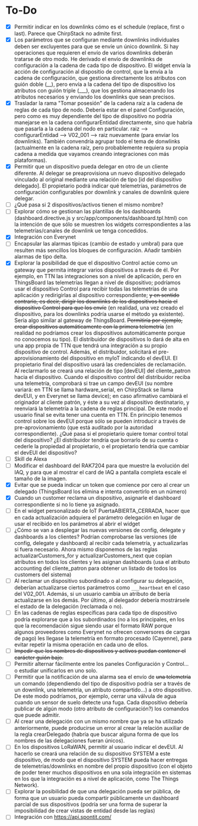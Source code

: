 # To-Do
- [x] Permitir indicar en los downlinks cómo es el schedule (replace, first o last). Parece que ChirpStack no admite first.
- [x] Los parámetros que se configuran mediante downlinks individuales deben ser excluyentes para que se envíe un único downlink. Si hay operaciones que requieren el envío de varios downlinks deberán tratarse de otro modo. He derivado el envío de downlinks de configuración a la cadena de cada tipo de dispositivo. El widget envía la acción de configuración al dispositio de control, que la envía a la cadena de configuración, que gestiona directamente los atributos con guión doble (\__), pero envía a la cadena del tipo de dispositivo los atributos con guión triple (\___), que los gestiona almacenando los atributos necesarios y enviando los downlinks que sean precisos.
- [X] Trasladar la rama "Tomar posesión" de la cadena raíz a la cadena de reglas de cada tipo de nodo. Debería estar en el panel Configuración, pero como es muy dependiente del tipo de dispositivo no podría manejarse en la cadena configurarEntidad directamente, sino que habría que pasarla a la cadena del nodo en particular. raiz --> configurarEntidad --> V02_001 --> raiz nuevamente (para enviar los downlinks). También convendría agrupar todo el tema de donwlinks (actualmente en la cadena raíz, pero probablemente requiera su propia cadena a medida que vayamos creando integraciones con más plataformas).
- [X] Permitir que un dispositivo pueda delegar en otro de un cliente diferente. Al delegar se preaprovisiona un nuevo dispositivo delegado vinculado al original mediante una relación de tipo [id del dispositivo delegado]. El propietario podrá indicar qué telemetrías, parámetros de configuración configurables por downlink y canales de downlink quiere delegar.
- [ ] ¿Qué pasa si 2 dispositivos/activos tienen el mismo nombre?
- [ ] Explorar cómo se gestionan las plantillas de los dashboards (dashboard.directive.js y src/app/components/dashboard.tpl.html) con la intención de que sólo se muestren los widgets correspondientes a las telemetrías/canales de downlink ue tenga concedidos.
- [x] Integración con Everynet
- [ ] Encapsular las alarmas típicas (cambio de estado y umbral) para que resulten más sencillos los bloques de configuración. Añadir también alarmas de tipo delta.
- [X] Explorar la posibilidad de que el dispositivo Control actúe como un gateway que permita integrar varios dispositivos a través de él. Por ejemplo, en TTN las integraciones son a nivel de aplicación, pero en ThingsBoard las telemetrías llegan a nivel de dispositivo; podríamos usar el dispositivo Control para recibir todas las telemetrías de una aplicación y redirigirlas al dispositivo correspondiente; ~~y en sentido contrario, es decir, dirigir los downlinks de los dispositivos hacia el dispositivo Control para que los envíe~~ (en realidad, una vez creado el dispositivo, para los downlinks podría usarse el método ya existente). Sería algo similar al gateway de ThingsBoard. ~~Permitiría por ejemplo, crear dispositivos automáticamente con la primera telemetría~~ (en realidad no podríamos crear los dispositivos automáticamente porque no conocemos su tipo). El distribuidor de dispositivos lo dará de alta en una app propia de TTN que tendrá una integración a su propio dispositivo de control. Además, el distribuidor, solicitará el pre-aprovisionamiento del dispositivo en myIoT indicando el devEUI. El propietario final del dispositivo usará las credenciales de reclamación. Al reclarmarlo se creará una relación de tipo [devEUI] del cliente_patron hacia el dispositivo. Cuando el dispositivo control del distribuidor reciba una telemetría, comprobará si trae un campo devEUI (su nombre variará: en TTN se llama hardware_serial, en ChirpStack se llama devEUI, y en Everynet se llama device); en caso afirmativo cambiará el originador al cliente patrón, y éste a su vez al dispositivo destinatario, y reenviará la telemetría a la cadena de reglas principal. De este modo el usuario final se evita tener una cuenta en TTN. En principio tenemos control sobre los devEUI porque sólo se pueden introducir a través de pre-aprovionamiento (que está auditado por la autoridad correspondiente). ¿Qué pasa si el propietario quiere tomar control total del dispositivo? ¿El distribuidor tendría que borrarlo de su cuenta o cederle la propiedad al propietario, o el propietario tendría que cambiar el devEUI del dispositivo?
- [ ] Skill de Alexa
- [ ] Modificar el dashboard del RAK7204 para que muestre la evolución del IAQ, y para que al mostrar el card de IAQ a pantalla completa escale el tamaño de la imagen.
- [x] Evitar que se pueda indicar un token que comience por cero al crear un delegado (ThingsBoard los elimina e intenta convertirlo en un número)
- [x] Cuando un customer reclama un dispositivo, asignarle el dashboard correspondiente si no lo tiene ya asignado.
- [ ] En el widget personalizado de IoT PuertaABIERTA_CERRADA, hacer que en cada actualización adquiera el parámetro delegación en lugar de usar el recibido en los parámetros al abrir el widget
- [ ] ¿Cómo se van a desplegar las nuevas versiones de config, delegate y dashboards a los clientes? Podrían comprobarse las versiones (de config, delegate y dashboard) al recibir cada telemetría, y actualizarlas si fuera necesario. Ahora mismo disponemos de las reglas actualizarCustomers_for y actualizarCustomers_next que copian atributos en todos los clientes y les asignan dashboards (usa el atributo accounting del cliente_patron para obtener un listado de todos los customers del sistema)
- [ ] Al reclamar un dispositivo subordinado o al configurar su delegación, deberían actualizarse ciertos parámetros como ```___heartbeat``` en el caso del V02_001. Además, si un usuario cambia un atributo de bería actualizarse en los demás. Por último, al delegador debería mostrársele el estado de la delegación (reclamada o no).
- [ ] En las cadenas de reglas específicas para cada tipo de dispositivo podría explorarse que a los subordinados (no a los principales, en los que la recomendación sigue siendo usar el formato RAW porque algunos proveedores como Everynet no ofrecen conversores de cargas de pago) les llegase la telemetría en formato procesado (Cayenne), para evitar repetir la misma operación en cada uno de ellos.
- [ ] ~~Impedir que los nombres de dispositivos y activos puedan contener el carácter guión bajo.~~
- [ ] Permitir alternar fácilmente entre los paneles Configuración y Control... o estudiar unificarlos en uno solo.
- [ ] Permitir que la notificación de una alarma sea el envío de ~~una telemetría~~ un comando (dependiendo del tipo de dispositivo podría ser a través de un downlink, una telemetría, un atributo compartido...) a otro dispositivo. De este modo podríamos, por ejemplo, cerrar una válvula de agua cuando un sensor de suelo detecte una fuga. Cada dispositivo debería publicar de algún modo (otro atributo de configuración?) los comandos que puede admitir.
- [ ] Al crear una delegación con un mismo nombre que ya se ha utilizado anteriormente, puede producirse un error al crear la relación auxiliar de la regla crearDelegado (habría que buscar alguna forma de que los nombres de las delegaciones fueran únicos).
- [ ] En los dispositivos LoRaWAN, permitir al usuario indicar el devEUI. Al hacerlo se creará una relación de su dispositivo SYSTEM a este dispositivo, de modo que el dispositivo SYSTEM pueda hacer entregas de telemetrías/downlinks en nombre del propio dispositivo (con el objeto de poder tener muchos dispositivos en una sola integración en sistemas en los que la integración es a nivel de aplicación, como The Things Network).
- [ ] Explorar la posibilidad de que una delegación pueda ser pública, de forma que un usuario pueda compartir públicamente un dashboard parcial de sus dispositivos (podría ser una forma de superar la imposibilidad de crear vistas de entidad desde las reglas)
- [ ] Integración con https://api.spontit.com/
